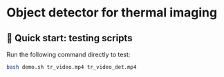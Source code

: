 # Object detector for thermal imaging

## :pushpin: Quick start: testing scripts
Run the following command directly to test:
```bash
bash demo.sh tr_video.mp4 tr_video_det.mp4
```
